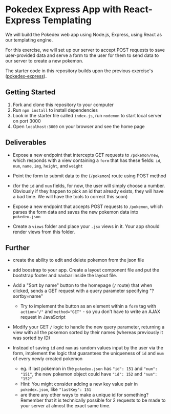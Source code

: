 # Pokedex Express App with React-Express Templating

We will build the Pokedex web app using Node.js, Express, using React as our templating engine.

For this exercise, we will set up our server to accept POST requests to save user-provided data and serve a form to the user for them to send data to our server to create a new pokemon.

The starter code in this repository builds upon the previous exercise's ([pokedex-express](https://github.com/wdi-sg/pokedex-express)).

## Getting Started

1.  Fork and clone this repository to your computer
2.  Run `npm install` to install dependencies
3.  Look in the starter file called `index.js`, run `nodemon` to start local server on port 3000
4.  Open `localhost:3000` on your browser and see the home page

## Deliverables

* Expose a new endpoint that intercepts GET requests to `/pokemon/new`, which responds with a view containing a `form` that has these fields: `id`, `num`, `name`, `img`, `height`, and `weight`

* Point the form to submit data to the (`/pokemon`) route using POST method

* (for the `id` and `num` fields, for now, the user will simply choose a number. Obviously if they happen to pick an id that already exists, they will have a bad time. We will have the tools to correct this soon)

* Expose a new endpoint that accepts POST requests to `/pokemon`, which parses the form data and saves the new pokemon data into `pokedex.json`

* Create a `views` folder and place your `.jsx` views in it. Your app should render views from this folder.

## Further

* create the ability to edit and delete pokemon from the json file

* add boostrap to your app. Create a layout component file and put the bootstrap footer and navbar inside the layout file.

* Add a "Sort by name" button to the homepage (`/` route) that when clicked, sends a GET request with a query parameter specifying "?sortby=name"
  * Try to implement the button as an element within a `form` tag with `action="/"` and `method="GET"` - so you don't have to write an AJAX request in JavaScript

* Modify your GET `/` logic to handle the new query parameter, returning a view with all the pokemon sorted by their names (whereas previously it was sorted by ID)

* Instead of saving `id` and `num` as random values input by the user via the form, implement the logic that guarantees the uniqueness of `id` and `num` of every newly created pokemon
  * eg. if last pokemon in the `pokedex.json` has `"id": 151` and `"num": "151"`, the new pokemon object could have `"id": 152` and `"num": "152"`
  * Hint: You might consider adding a new key value pair in `pokedex.json`, like `"lastKey": 151`
  * are there any other ways to make a unique id for something? Remember that it is technically possible for 2 requests to be made to your server at almost the exact same time.

